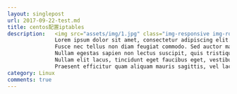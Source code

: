 ```yaml
---
layout: singlepost
url: 2017-09-22-test.md
title: centos配置iptables
description:   <img src="assets/img/1.jpg" class="img-responsive img-rounded" />
               Lorem ipsum dolor sit amet, consectetur adipiscing elit. 
               Fusce nec tellus non diam feugiat commodo. Sed auctor mauris a tristique imperdiet. 
               Nullam egestas sapien non lectus suscipit, quis tristique odio imperdiet.
               Nullam elit lacus, tincidunt eget faucibus eget, vestibulum venenatis metus.
               Praesent efficitur quam aliquam mauris sagittis, vel lacinia risus luctus. Ut vitae bibendum ipsum.
category: Linux
comments: true
---
```


